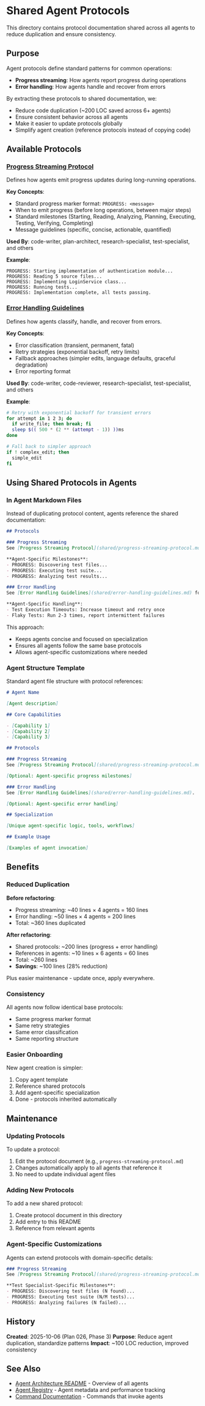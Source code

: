 # Shared Agent Protocols

This directory contains protocol documentation shared across all agents to reduce duplication and ensure consistency.

## Purpose

Agent protocols define standard patterns for common operations:
- **Progress streaming**: How agents report progress during operations
- **Error handling**: How agents handle and recover from errors

By extracting these protocols to shared documentation, we:
- Reduce code duplication (~200 LOC saved across 6+ agents)
- Ensure consistent behavior across all agents
- Make it easier to update protocols globally
- Simplify agent creation (reference protocols instead of copying code)

## Available Protocols

### [Progress Streaming Protocol](progress-streaming-protocol.md)

Defines how agents emit progress updates during long-running operations.

**Key Concepts**:
- Standard progress marker format: `PROGRESS: <message>`
- When to emit progress (before long operations, between major steps)
- Standard milestones (Starting, Reading, Analyzing, Planning, Executing, Testing, Verifying, Completing)
- Message guidelines (specific, concise, actionable, quantified)

**Used By**: code-writer, plan-architect, research-specialist, test-specialist, and others

**Example**:
```
PROGRESS: Starting implementation of authentication module...
PROGRESS: Reading 5 source files...
PROGRESS: Implementing LoginService class...
PROGRESS: Running tests...
PROGRESS: Implementation complete, all tests passing.
```

### [Error Handling Guidelines](error-handling-guidelines.md)

Defines how agents classify, handle, and recover from errors.

**Key Concepts**:
- Error classification (transient, permanent, fatal)
- Retry strategies (exponential backoff, retry limits)
- Fallback approaches (simpler edits, language defaults, graceful degradation)
- Error reporting format

**Used By**: code-writer, code-reviewer, research-specialist, test-specialist, and others

**Example**:
```bash
# Retry with exponential backoff for transient errors
for attempt in 1 2 3; do
  if write_file; then break; fi
  sleep $(( 500 * (2 ** (attempt - 1)) ))ms
done

# Fall back to simpler approach
if ! complex_edit; then
  simple_edit
fi
```

## Using Shared Protocols in Agents

### In Agent Markdown Files

Instead of duplicating protocol content, agents reference the shared documentation:

```markdown
## Protocols

### Progress Streaming
See [Progress Streaming Protocol](shared/progress-streaming-protocol.md) for standard progress reporting guidelines.

**Agent-Specific Milestones**:
- PROGRESS: Discovering test files...
- PROGRESS: Executing test suite...
- PROGRESS: Analyzing test results...

### Error Handling
See [Error Handling Guidelines](shared/error-handling-guidelines.md) for standard error handling patterns.

**Agent-Specific Handling**:
- Test Execution Timeouts: Increase timeout and retry once
- Flaky Tests: Run 2-3 times, report intermittent failures
```

This approach:
- Keeps agents concise and focused on specialization
- Ensures all agents follow the same base protocols
- Allows agent-specific customizations where needed

### Agent Structure Template

Standard agent file structure with protocol references:

```markdown
# Agent Name

[Agent description]

## Core Capabilities

- [Capability 1]
- [Capability 2]
- [Capability 3]

## Protocols

### Progress Streaming
See [Progress Streaming Protocol](shared/progress-streaming-protocol.md).

[Optional: Agent-specific progress milestones]

### Error Handling
See [Error Handling Guidelines](shared/error-handling-guidelines.md).

[Optional: Agent-specific error handling]

## Specialization

[Unique agent-specific logic, tools, workflows]

## Example Usage

[Examples of agent invocation]
```

## Benefits

### Reduced Duplication

**Before refactoring**:
- Progress streaming: ~40 lines × 4 agents = 160 lines
- Error handling: ~50 lines × 4 agents = 200 lines
- Total: ~360 lines duplicated

**After refactoring**:
- Shared protocols: ~200 lines (progress + error handling)
- References in agents: ~10 lines × 6 agents = 60 lines
- Total: ~260 lines
- **Savings**: ~100 lines (28% reduction)

Plus easier maintenance - update once, apply everywhere.

### Consistency

All agents now follow identical base protocols:
- Same progress marker format
- Same retry strategies
- Same error classification
- Same reporting structure

### Easier Onboarding

New agent creation is simpler:
1. Copy agent template
2. Reference shared protocols
3. Add agent-specific specialization
4. Done - protocols inherited automatically

## Maintenance

### Updating Protocols

To update a protocol:
1. Edit the protocol document (e.g., `progress-streaming-protocol.md`)
2. Changes automatically apply to all agents that reference it
3. No need to update individual agent files

### Adding New Protocols

To add a new shared protocol:
1. Create protocol document in this directory
2. Add entry to this README
3. Reference from relevant agents

### Agent-Specific Customizations

Agents can extend protocols with domain-specific details:

```markdown
### Progress Streaming
See [Progress Streaming Protocol](shared/progress-streaming-protocol.md).

**Test Specialist-Specific Milestones**:
- PROGRESS: Discovering test files (N found)...
- PROGRESS: Executing test suite (N/M tests)...
- PROGRESS: Analyzing failures (N failed)...
```

## History

**Created**: 2025-10-06 (Plan 026, Phase 3)
**Purpose**: Reduce agent duplication, standardize patterns
**Impact**: ~100 LOC reduction, improved consistency

## See Also

- [Agent Architecture README](../README.md) - Overview of all agents
- [Agent Registry](../agent-registry.json) - Agent metadata and performance tracking
- [Command Documentation](../../commands/README.md) - Commands that invoke agents
